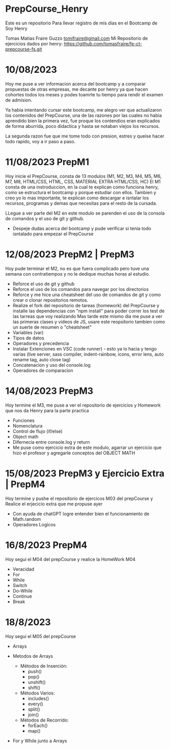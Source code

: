 # PrepCourse_Henry
Este es un repositorio Para llevar registro de mis dias en el Bootcamp de Soy Henry

Tomas Matias Fraire Guzzo
tomifraire@gmail.com
Mi Repositorio de ejercicios dados por henry: https://github.com/tomasfraire/fe-ct-prepcourse-fs.git


# 10/08/2023
Hoy me puse a ver informacion acerca del bootcamp y a comparar propuestas de otras empresas, me decante por henry ya que hacen cohortes todos los meses y podes toamrte tu tiempo para rendir el examen de admision. 

Ya habia intentando cursar este bootcamp, me alegro ver que actualizaron los contenidos del PrepCourse, una de las razones por las cuales no habia aprendido bien la primera vez, fue proque los contendios eran explicados de forma aburrida, poco didactica y hasta se notaban viejos los recursos.

La segunda razon fue que me tome todo con presion, estres y queise hacer todo rapido, voy a ir paso a paso.

# 11/08/2023 PrepM1   
Hoy inicie el PrepCourse, consta de 13 modulos (M1, M2, M3, M4, M5, M6, M7, M8, HTML/CSS, HTML, CSS, MATERIAL EXTRA HTML/CSS, HC)
El M1 consta de una instroduccion, en la cual te explican como funciona henry, como se estructura el bootcamp y porque estudiar con ellos.
Tambien y creo yo lo mas importante, te explican como descargar e isntalar los recursos, programas y demas que necesitas para el resto de la cursada. 

LLegue a ver parte del M2 en este modulo se parenden el uso de la consola de comandos y el uso de git y github.

+ Despeje dudas acerca del bootcamp y pude verificar si tenia todo isntalado para empezar el PrepCourse

# 12/08/2023 PrepM2 | PrepM3
Hoy pude terminar el M2, no es que fuera complicado pero tuve una semana con contratiempos y no le dedique muchas horas al estudio.
+ Reforce el uso de git y github
+ Reforce el uso de los comandos para navegar por los directorios
+ Reforce y me hice una cheatsheet del uso de comandos de git y como crear o clonar repositorios remotos.
+ Realize el fork del repositorio de tareas (homework) del PrepCourse y installe las dependencias con "npm install" para poder correr los test de las tarreas que voy realizando
Mas tarde este mismo dia me puse a ver las primeras clases y videos de JS, usare este reopsitorio tambien como un suerte de resumen o "cheatsheet"
+ Variables (var)
+ Tipos de datos
+ Operadores y precedencia
+ Instalar Extenciones en VSC (code runner) - esto ya lo hacia y tengo varias (live server, sass compiler, indent-rainbow, icons, error lens, auto rename tag, auto close tag)
+ Concatenacion y uso del console.log
+ Operadores de comparacion

# 14/08/2023 PrepM3
Hoy termine el M3, me puse a ver el repositorio de ejercicios y Homework que nos da Henry para la parte practica
+ Funciones
+ Nomenclatura
+ Control de flujo (if/else)
+ Object math
+ Difernecia entre console.log y return
+ Me puse como ejercicio extra de este modulo, agarrar un ejercicio que hizo el profesor y agregarle conceptos del OBJECT MATH

# 15/08/2023 PrepM3 y Ejercicio Extra | PrepM4
Hoy termine y pushe el repositorio de ejercicos M03 del prepCourse y Realice el erjecicio extra que me propuse ayer
+ Con ayuda de chatGPT logre entender bien el funcionamiento de Math.random
+ Operadores Logicos

# 16/8/2023 PrepM4
Hoy segui el M04 del prepCourse y realice la HomeWork M04
+ Veracidad
+ For
+ While
+ Switch
+ Do-While
+ Continue
+ Break

# 18/8/2023
Hoy segui el M05 del prepCourse
+ Arrays
+ Metodos de Arrays
    * Métodos de Inserción:
        - push()
        - pop()
        - unshift()
        - shift()
    * Métodos Varios:
        - includes()
        - every()
        - split()
        - join()
    * Métodos de Recorrido:
        - forEach()
        - map()

+ For y While junto a Arrays
